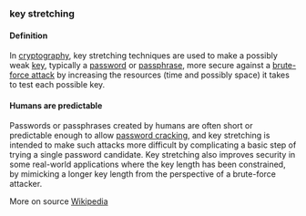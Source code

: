 ### key stretching

<h4>Definition</h4><p>In <a href="https://en.wikipedia.org/wiki/Cryptography">cryptography</a>, key stretching techniques are used to make a possibly weak <a href="https://en.wikipedia.org/wiki/Key_(cryptography)">key</a>, typically a <a href="https://en.wikipedia.org/wiki/Password">password</a> or <a href="https://en.wikipedia.org/wiki/Passphrase">passphrase</a>, more secure against a <a href="https://en.wikipedia.org/wiki/Brute-force_attack">brute-force attack</a> by increasing the resources (time and possibly space) it takes to test each possible key. </p><h4>Humans are predictable</h4><p>Passwords or passphrases created by humans are often short or predictable enough to allow <a href="https://en.wikipedia.org/wiki/Password_cracking">password cracking</a>, and key stretching is intended to make such attacks more difficult by complicating a basic step of trying a single password candidate. Key stretching also improves security in some real-world applications where the key length has been constrained, by mimicking a longer key length from the perspective of a brute-force attacker.</p><p>More on source <a href="https://en.wikipedia.org/wiki/Key_stretching">Wikipedia</a></p>